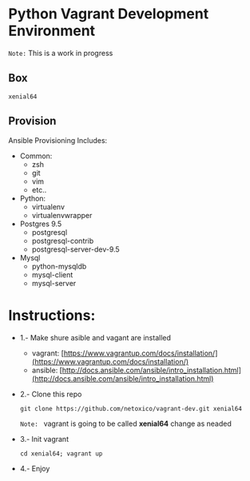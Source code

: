 # Python Vagrant Development Environment

`Note:` This is a work in progress

## Box

`xenial64`

## Provision

Ansible Provisioning Includes:
* Common:
    * zsh
    * git
    * vim
    * etc..
* Python:
    * virtualenv
    * virtualenvwrapper
* Postgres 9.5
    * postgresql
    * postgresql-contrib
    * postgresql-server-dev-9.5
* Mysql
    * python-mysqldb
    * mysql-client
    * mysql-server

# Instructions:

* 1.- Make shure asible and vagant are installed
    * vagrant: [https://www.vagrantup.com/docs/installation/](https://www.vagrantup.com/docs/installation/)
    * ansible: [http://docs.ansible.com/ansible/intro_installation.html](http://docs.ansible.com/ansible/intro_installation.html)

* 2.- Clone this repo
    ```
    git clone https://github.com/netoxico/vagrant-dev.git xenial64
    ```
    `Note: ` vagrant is going to be called **xenial64** change as neaded
* 3.- Init vagrant
    ```
    cd xenial64; vagrant up
    ```
* 4.- Enjoy
